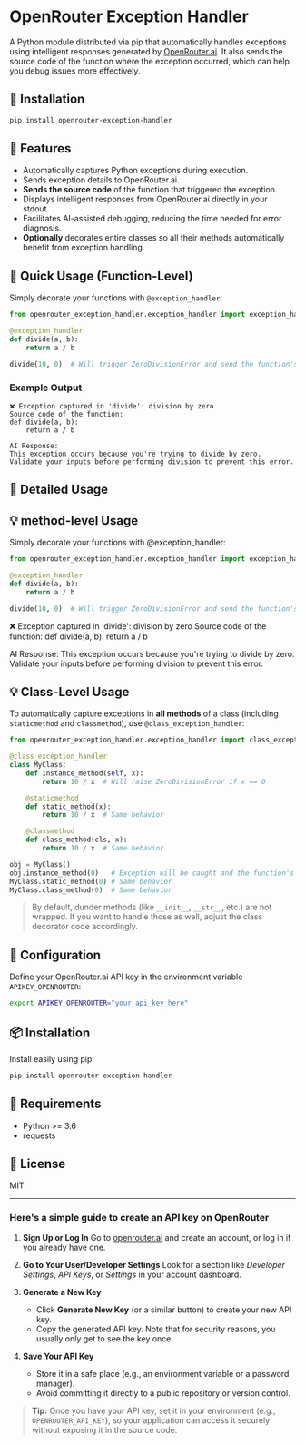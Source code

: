 # OpenRouter Exception Handler

A Python module distributed via pip that automatically handles exceptions using intelligent responses generated by [OpenRouter.ai](https://openrouter.ai/). It also sends the source code of the function where the exception occurred, which can help you debug issues more effectively.

## 🚀 Installation

```bash
pip install openrouter-exception-handler
```

## 📌 Features

- Automatically captures Python exceptions during execution.
- Sends exception details to OpenRouter.ai.
- **Sends the source code** of the function that triggered the exception.
- Displays intelligent responses from OpenRouter.ai directly in your stdout.
- Facilitates AI-assisted debugging, reducing the time needed for error diagnosis.
- **Optionally** decorates entire classes so all their methods automatically benefit from exception handling.

## 🔧 Quick Usage (Function-Level)

Simply decorate your functions with `@exception_handler`:

```python
from openrouter_exception_handler.exception_handler import exception_handler

@exception_handler
def divide(a, b):
    return a / b

divide(10, 0)  # Will trigger ZeroDivisionError and send the function's source code along with the error.
```

### Example Output

```
❌ Exception captured in 'divide': division by zero
Source code of the function:
def divide(a, b):
    return a / b

AI Response:
This exception occurs because you're trying to divide by zero.
Validate your inputs before performing division to prevent this error.
```

## 📜 Detailed Usage
## 💡 method-level Usage

Simply decorate your functions with @exception_handler:
```python
from openrouter_exception_handler.exception_handler import exception_handler

@exception_handler
def divide(a, b):
    return a / b

divide(10, 0)  # Will trigger ZeroDivisionError and send the function's source code along with the error.
```
❌ Exception captured in 'divide': division by zero
Source code of the function:
def divide(a, b):
    return a / b

AI Response:
This exception occurs because you're trying to divide by zero.
Validate your inputs before performing division to prevent this error.

## 💡 Class-Level Usage

To automatically capture exceptions in **all methods** of a class (including `staticmethod` and `classmethod`), use `@class_exception_handler`:

```python
from openrouter_exception_handler.exception_handler import class_exception_handler

@class_exception_handler
class MyClass:
    def instance_method(self, x):
        return 10 / x  # Will raise ZeroDivisionError if x == 0

    @staticmethod
    def static_method(x):
        return 10 / x  # Same behavior

    @classmethod
    def class_method(cls, x):
        return 10 / x  # Same behavior

obj = MyClass()
obj.instance_method(0)   # Exception will be caught and the function's source code will be sent.
MyClass.static_method(0) # Same behavior
MyClass.class_method(0)  # Same behavior
```

> By default, dunder methods (like `__init__`, `__str__`, etc.) are not wrapped. If you want to handle those as well, adjust the class decorator code accordingly.

## 🔑 Configuration

Define your OpenRouter.ai API key in the environment variable `APIKEY_OPENROUTER`:

```bash
export APIKEY_OPENROUTER="your_api_key_here"
```

## 📦 Installation

Install easily using pip:

```bash
pip install openrouter-exception-handler
```

## 📌 Requirements

- Python >= 3.6
- requests

## 📄 License

MIT

---

### Here's a simple guide to create an API key on OpenRouter

1. **Sign Up or Log In**
   Go to [openrouter.ai](https://openrouter.ai/) and create an account, or log in if you already have one.

2. **Go to Your User/Developer Settings**
   Look for a section like *Developer Settings*, *API Keys*, or *Settings* in your account dashboard.

3. **Generate a New Key**
   - Click **Generate New Key** (or a similar button) to create your new API key.
   - Copy the generated API key. Note that for security reasons, you usually only get to see the key once.

4. **Save Your API Key**
   - Store it in a safe place (e.g., an environment variable or a password manager).
   - Avoid committing it directly to a public repository or version control.

> **Tip:** Once you have your API key, set it in your environment (e.g., `OPENROUTER_API_KEY`), so your application can access it securely without exposing it in the source code.